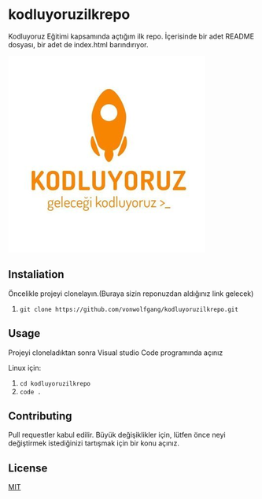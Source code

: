 # kodluyoruzilkrepo
Kodluyoruz Eğitimi kapsamında açtığım ilk repo. İçerisinde bir adet README dosyası, bir adet de index.html barındırıyor.

![Kodluyoruz Logo](https://raw.githubusercontent.com/Kodluyoruz/taskforce/git/git/markdown-nedir-nasil-kullaniriz-/figures/kodluyoruz_logo.jpg)

## Instaliation
Öncelikle projeyi clonelayın.(Buraya sizin reponuzdan aldığınız link gelecek)
1. `git clone https://github.com/vonwolfgang/kodluyoruzilkrepo.git`

## Usage
Projeyi cloneladıktan sonra Visual studio Code programında açınız

Linux için:
1. `cd kodluyoruzilkrepo`
2. `code .`

## Contributing
Pull requestler kabul edilir. Büyük değişiklikler için, lütfen önce neyi değiştirmek istediğinizi tartışmak için bir konu açınız.

## License
[MIT](https://choosealicense.com/licenses/mit/)

